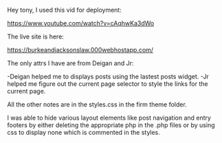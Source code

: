 Hey tony, I used this vid for deployment:

https://www.youtube.com/watch?v=cAqhwKa3dWo

The live site is here:

https://burkeandjacksonslaw.000webhostapp.com/

The only attrs I have are from Deigan and Jr:

-Deigan helped me to displays posts using the lastest posts widget.
-Jr helped me figure out the current page selector to style the links for the current page.

All the other notes are in the styles.css in the firm theme folder.

I was able to hide various layout elements like post navigation and entry footers by either deleting the appropriate php in the .php files or by using css to display none which is commented in the styles.


